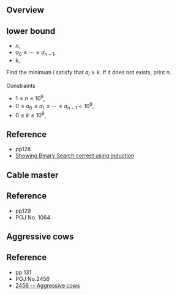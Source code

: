 ## Overview


## lower bound
* $n$,
* $a_{0} \le \cdots \le a_{n-1}$,
* $k$,

Find the minimum $i$ satisfy that $a_{i} \ge k$.
If it does not exists, print $n$.

Constraints

* $1 \le n \le 10^{6}$,
* $0 \le a_{0} \le a_{1} \le \cdots \le a_{n-1}<10^{9}$,
* $0 \le k \le 10^{9}$,

## Reference
* pp128
* [Showing Binary Search correct using induction](http://www.cs.cornell.edu/courses/cs211/2006sp/Lectures/L06-Induction/binary_search.html)

## Cable master

## Reference
* pp129
* POJ No. 1064

## Aggressive cows

## Reference
* pp 131
* POJ No.2456
* [2456 -- Aggressive cows](http://poj.org/problem?id=2456)
